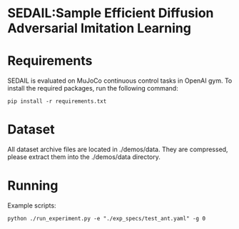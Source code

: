# SEDAIL:Sample Efficient Diffusion Adversarial Imitation Learning

# Requirements

SEDAIL is evaluated  on MuJoCo continuous control tasks in OpenAI gym. 
To install the required packages, run the following command:

```
pip install -r requirements.txt
```

# Dataset

All dataset archive files are located in ./demos/data. They are compressed, please extract them into the ./demos/data directory.

# Running  

Example scripts:

```
python ./run_experiment.py -e "./exp_specs/test_ant.yaml" -g 0
```
